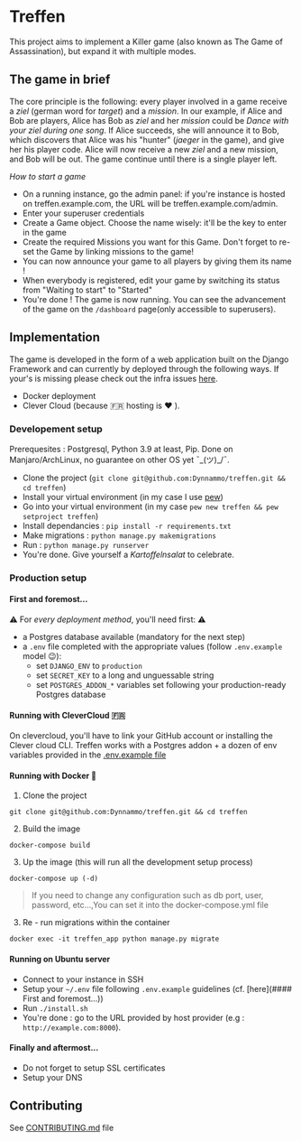 # Treffen
This project aims to implement a Killer game (also known as The Game of Assassination), but expand it with multiple modes.

## The game in brief
The core principle is the following: every player involved in a game receive a *ziel* (german word for *target*) and a *mission*. In our example, if Alice and Bob are players, Alice has Bob as *ziel* and her *mission* could be *Dance with your ziel during one song*. If Alice succeeds, she will announce it to Bob, which discovers that Alice was his "hunter" (*jaeger* in the game), and give her his player code. Alice will now receive a new *ziel* and a new mission, and Bob will be out. The game continue until there is a single player left.

*How to start a game*
- On a running instance, go the admin panel: if you're instance is hosted on treffen.example.com, the URL will be treffen.example.com/admin.
- Enter your superuser credentials
- Create a Game object. Choose the name wisely: it'll be the key to enter in the game
- Create the required Missions you want for this Game. Don't forget to re-set the Game by linking missions to the game!
- You can now announce your game to all players by giving them its name !
- When everybody is registered, edit your game by switching its status from "Waiting to start" to "Started"
- You're done ! The game is now running. You can see the advancement of the game on the `/dashboard` page(only accessible to superusers).

## Implementation
The game is developed in the form of a web application built on the Django Framework and can currently by deployed through the following ways. If your's is missing please check out the infra issues [here](https://github.com/Dynnammo/treffen/issues?q=is%3Aopen+is%3Aissue+label%3Ainfra).
- Docker deployment
- Clever Cloud (because 🇫🇷 hosting is ❤️ ).

### Developement setup
Prerequesites : Postgresql, Python 3.9 at least, Pip. Done on Manjaro/ArchLinux, no guarantee on other OS yet ¯\_(ツ)_/¯.
- Clone the project (`git clone git@github.com:Dynnammo/treffen.git && cd treffen`)
- Install your virtual environment (in my case I use [pew](https://github.com/berdario/pew))
- Go into your virtual environment (in my case `pew new treffen && pew setproject treffen`)
- Install dependancies : `pip install -r requirements.txt`
- Make migrations : `python manage.py makemigrations`
- Run : `python manage.py runserver`
- You're done. Give yourself a *Kartoffelnsalat* to celebrate.

### Production setup
#### First and foremost...
⚠️ For *every deployment method*, you'll need first: ⚠️
- a Postgres database available (mandatory for the next step)
- a `.env` file completed with the appropriate values (follow `.env.example` model 😉):
    - set `DJANGO_ENV` to `production`
    - set `SECRET_KEY` to a long and unguessable string
    - set `POSTGRES_ADDON_*` variables  set following your production-ready Postgres database

#### Running with CleverCloud 🇫🇷
On clevercloud, you'll have to link your GitHub account or installing the Clever cloud CLI.
Treffen works with a Postgres addon + a dozen of env variables provided in the [.env.example file](https://github.com/Dynnammo/treffen/blob/master/.env.example)

#### Running with Docker 🐋
1. Clone the project 
```
git clone git@github.com:Dynnammo/treffen.git && cd treffen
```
2. Build the image
```
docker-compose build
```
3. Up the image (this will run all the development setup process)
```
docker-compose up (-d)
```
> If you need to change any configuration such as db port, user, password, etc...,You can set it into the docker-compose.yml file
3. Re - run migrations within the container
```
docker exec -it treffen_app python manage.py migrate       
```

#### Running on Ubuntu server
- Connect to your instance in SSH
- Setup your `~/.env` file following `.env.example` guidelines (cf. [here](#### First and foremost...))
- Run `./install.sh`
- You're done : go to the URL provided by host provider (e.g : `http://example.com:8000`).

#### Finally and aftermost...
- Do not forget to setup SSL certificates
- Setup your DNS

## Contributing
See [CONTRIBUTING.md](https://github.com/Dynnammo/treffen/blob/master/CONTRIBUTING.md) file
